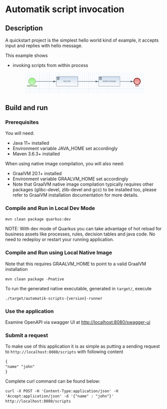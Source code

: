 # Automatik script invocation

## Description

A quickstart project is the simplest hello world kind of example, it accepts input and replies with hello message.

This example shows

* invoking scripts from within process
	
	
<p align="center"><img width=75% height=50% src="docs/images/process.png"></p>


## Build and run

### Prerequisites
 
You will need:
  - Java 11+ installed 
  - Environment variable JAVA_HOME set accordingly
  - Maven 3.6.3+ installed

When using native image compilation, you will also need: 
  - GraalVM 20.1+ installed
  - Environment variable GRAALVM_HOME set accordingly
  - Note that GraalVM native image compilation typically requires other packages (glibc-devel, zlib-devel and gcc) to be installed too, please refer to GraalVM installation documentation for more details.

### Compile and Run in Local Dev Mode

```
mvn clean package quarkus:dev    
```

NOTE: With dev mode of Quarkus you can take advantage of hot reload for business assets like processes, rules, decision tables and java code. No need to redeploy or restart your running application.


### Compile and Run using Local Native Image
Note that this requires GRAALVM_HOME to point to a valid GraalVM installation

```
mvn clean package -Pnative
```
  
To run the generated native executable, generated in `target/`, execute

```
./target/automatik-scripts-{version}-runner
```

### Use the application

Examine OpenAPI via swagger UI at [http://localhost:8080/swagger-ui](http://localhost:8080/swagger-ui)


### Submit a request

To make use of this application it is as simple as putting a sending request to `http://localhost:8080/scripts`  with following content 

```
{
"name" "john"
}

```

Complete curl command can be found below:

```
curl -X POST -H 'Content-Type:application/json' -H 'Accept:application/json' -d '{"name" : "john"}' http://localhost:8080/scripts
```
